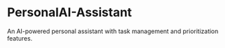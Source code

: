 # PersonalAI-Assistant
An AI-powered personal assistant with task management and prioritization features.
